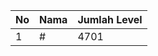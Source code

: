 | No | Nama            | Jumlah Level |
|----|-----------------|--------------|
| 1  | #    |    4701        |

